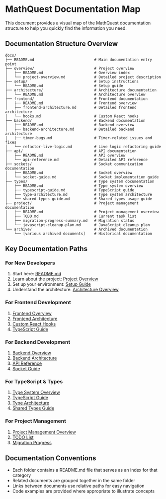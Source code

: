 # MathQuest Documentation Map

This document provides a visual map of the MathQuest documentation structure to help you quickly find the information you need.

## Documentation Structure Overview

```
docs/
├── README.md                           # Main documentation entry point
├── overview/                           # Project overview
│   ├── README.md                       # Overview index
│   └── project-overview.md             # Detailed project description
├── setup/                              # Setup instructions
│   └── README.md                       # Setup guide
├── architecture/                       # Architecture documentation
│   └── README.md                       # Architecture overview
├── frontend/                           # Frontend documentation
│   ├── README.md                       # Frontend overview
│   ├── frontend-architecture.md        # Detailed frontend architecture
│   └── hooks.md                        # Custom React hooks
├── backend/                            # Backend documentation
│   ├── README.md                       # Backend overview
│   ├── backend-architecture.md         # Detailed backend architecture
│   ├── timer-bugs.md                   # Timer-related issues and fixes
│   └── refactor-live-logic.md          # Live logic refactoring guide
├── api/                                # API documentation
│   ├── README.md                       # API overview
│   └── api-reference.md                # Detailed API reference
├── sockets/                            # Socket communication documentation
│   ├── README.md                       # Socket overview
│   └── socket-guide.md                 # Socket implementation guide
├── types/                              # Type system documentation
│   ├── README.md                       # Type system overview
│   ├── typescript-guide.md             # TypeScript guide
│   ├── type-architecture.md            # Type system architecture
│   └── shared-types-guide.md           # Shared types usage guide
├── project/                            # Project management documentation
│   ├── README.md                       # Project management overview
│   ├── TODO.md                         # Current task list
│   ├── migration-progress-summary.md   # Migration status
│   └── javascript-cleanup-plan.md      # JavaScript cleanup plan
└── archive/                            # Archived documentation
    └── [various archived documents]    # Historical documentation
```

## Key Documentation Paths

### For New Developers

1. Start here: [README.md](./README.md)
2. Learn about the project: [Project Overview](./overview/project-overview.md)
3. Set up your environment: [Setup Guide](./setup/README.md)
4. Understand the architecture: [Architecture Overview](./architecture/README.md)

### For Frontend Development

1. [Frontend Overview](./frontend/README.md)
2. [Frontend Architecture](./frontend/frontend-architecture.md)
3. [Custom React Hooks](./frontend/hooks.md)
4. [TypeScript Guide](./types/typescript-guide.md)

### For Backend Development

1. [Backend Overview](./backend/README.md)
2. [Backend Architecture](./backend/backend-architecture.md)
3. [API Reference](./api/api-reference.md)
4. [Socket Guide](./sockets/socket-guide.md)

### For TypeScript & Types

1. [Type System Overview](./types/README.md)
2. [TypeScript Guide](./types/typescript-guide.md)
3. [Type Architecture](./types/type-architecture.md)
4. [Shared Types Guide](./types/shared-types-guide.md)

### For Project Management

1. [Project Management Overview](./project/README.md)
2. [TODO List](./project/TODO.md)
3. [Migration Progress](./project/migration-progress-summary.md)

## Documentation Conventions

- Each folder contains a README.md file that serves as an index for that category
- Related documents are grouped together in the same folder
- Links between documents use relative paths for easy navigation
- Code examples are provided where appropriate to illustrate concepts
